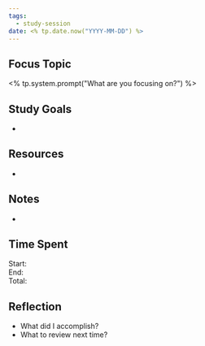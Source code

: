 ```yaml
---
tags:
  - study-session
date: <% tp.date.now("YYYY-MM-DD") %>
---
```

## Focus Topic
<% tp.system.prompt("What are you focusing on?") %>
<!--ID: 1757893915698-->


## Study Goals
- 
<!--ID: 1757893915701-->


## Resources
- 

## Notes
- 

## Time Spent
Start:  
End:  
Total:  
<!--ID: 1757893915707-->


## Reflection
- What did I accomplish?
- What to review next time?
